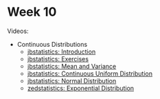 # Week 10

Videos:
- Continuous Distributions
    - [jbstatistics: Introduction](https://www.youtube.com/watch?v=OWSOhpS00_s)
    - [jbstatistics: Exercises](https://www.youtube.com/watch?v=EPm7FdajBvc)
    - [jbstatistics: Mean and Variance](https://www.youtube.com/watch?v=Ro7dayHU5DQ)
    - [jbstatistics: Continuous Uniform Distribution](https://www.youtube.com/watch?v=-qt8CPIadWQ)
    - [jbstatistics: Normal Distribution](https://www.youtube.com/watch?v=iYiOVISWXS4)
    - [zedstatistics: Exponential Distribution](https://www.youtube.com/watch?v=2kg1O0j1J9c)
